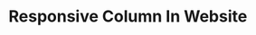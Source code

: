 <h1> 	
Responsive Column In Website</h1>
<a href="file:///D:/Frontend/mustacheenthusiast/home.html">  <img  src="">
